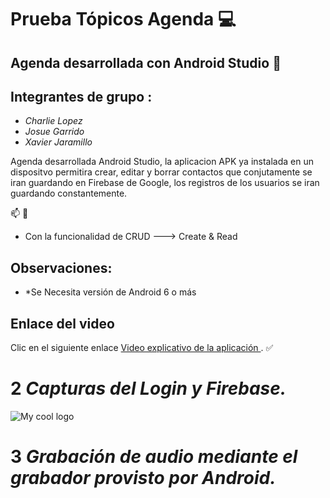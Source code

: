 # Prueba Tópicos Agenda :computer:

## Agenda desarrollada con Android Studio :iphone:

## Integrantes de grupo : 

* *Charlie Lopez*
* *Josue Garrido* 
* *Xavier Jaramillo*

Agenda desarrollada Android Studio, la aplicacion APK ya instalada en un dispositvo permitira crear, editar y borrar contactos que conjutamente se iran guardando en Firebase de Google, los registros de los usuarios se iran guardando constantemente.

:mailbox: :email:

* Con la funcionalidad de CRUD ---> Create & Read

## Observaciones:

* *Se Necesita versión de Android 6 o más

## Enlace del video
Clic en el siguiente enlace [Video explicativo de la aplicación ](https://youtu.be/X8uaVe6NBqA). :white_check_mark:


# 2 *Capturas del Login y Firebase.*

<img src="../master/2. Almacenamiento de Datos en un archivo de texto en la Memoria Interna/1.png" alt="My cool logo"/>


# 3 *Grabación de audio mediante el grabador provisto por Android.*




